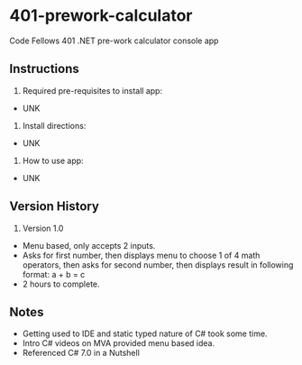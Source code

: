 # 401-prework-calculator
Code Fellows 401 .NET pre-work calculator console app

## Instructions

1. Required pre-requisites to install app:
- UNK
1. Install directions:
- UNK
1. How to use app:
- UNK

## Version History
1. Version 1.0
- Menu based, only accepts 2 inputs.
- Asks for first number, then displays menu to choose 1 of 4 math operators, then asks for second number, then displays result in following format: a + b = c
- 2 hours to complete.

## Notes
- Getting used to IDE and static typed nature of C# took some time.
- Intro C# videos on MVA provided menu based idea.
- Referenced C# 7.0 in a Nutshell
